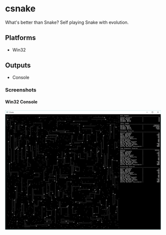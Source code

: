 # csnake
What's better than Snake? Self playing Snake with evolution.

## Platforms

* Win32

## Outputs

* Console

### Screenshots

#### Win32 Console
![Win32 Console Screenshot](images/Win32_Console_Large.png)
